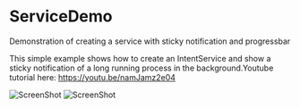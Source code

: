 # ServiceDemo
Demonstration of creating a service with sticky notification and progressbar

This simple example shows how to create an IntentService and show a sticky notification of a long running process in the background.Youtube tutorial here: https://youtu.be/namJamz2e04

![ScreenShot](https://raw.github.com/g0g0l/ServiceDemo/master/screenshots/1.png)
![ScreenShot](https://raw.github.com/g0g0l/ServiceDemo/master/screenshots/2.png)
